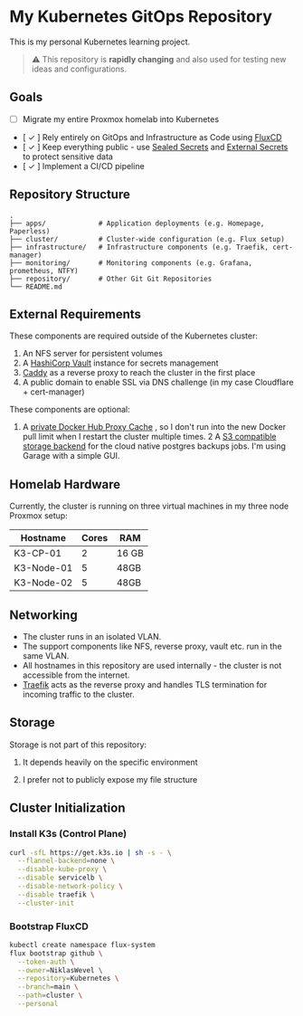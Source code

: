 # My Kubernetes GitOps Repository

This is my personal Kubernetes learning project.

> ⚠️ This repository is **rapidly changing** and also used for testing new ideas and configurations.

## Goals

- [ ] Migrate my entire Proxmox homelab into Kubernetes
- [ ✓ ] Rely entirely on GitOps and Infrastructure as Code using [FluxCD](https://fluxcd.io/)
- [ ✓ ] Keep everything public - use [Sealed Secrets](https://github.com/bitnami-labs/sealed-secrets) and [External Secrets](https://external-secrets.io/) to protect sensitive data
- [ ✓ ] Implement a CI/CD pipeline

## Repository Structure

```text
.
├── apps/             # Application deployments (e.g. Homepage, Paperless)
├── cluster/          # Cluster-wide configuration (e.g. Flux setup)
├── infrastructure/   # Infrastructure components (e.g. Traefik, cert-manager)
├── monitoring/       # Monitoring components (e.g. Grafana, prometheus, NTFY)
├── repository/       # Other Git Git Repositories
└── README.md
```

##  External Requirements

These components are required outside of the Kubernetes cluster:

1. An NFS server for persistent volumes  
2. A [HashiCorp Vault](https://www.vaultproject.io/) instance for secrets management  
3. [Caddy](https://caddyserver.com/) as a reverse proxy to reach the cluster in the first place
4. A public domain to enable SSL via DNS challenge (in my case Cloudflare + cert-manager)

These components are optional:

1. A [private Docker Hub Proxy Cache](https://hub.docker.com/_/registry) ,  so I don't run into the new Docker pull limit when I restart the cluster multiple times.
2  A [S3 compatible storage backend](https://github.com/deuxfleurs-org/garage) for the cloud native postgres backups jobs. I'm using Garage with a simple GUI. 

## Homelab Hardware

Currently, the cluster is running on three virtual machines in my three node Proxmox setup:

| Hostname     | Cores | RAM   |
|--------------|-------|-------|
| K3-CP-01     | 2     | 16 GB |
| K3-Node-01   | 5     | 48GB  |
| K3-Node-02   | 5     | 48GB  |


## Networking

- The cluster runs in an isolated VLAN.
- The support components like NFS, reverse proxy, vault etc. run in the same VLAN.
- All hostnames in this repository are used internally - the cluster is not accessible from the internet.
- [Traefik](https://traefik.io/traefik/) acts as the reverse proxy and handles TLS termination for incoming traffic to the cluster.

## Storage

Storage is not part of this repository:

1. It depends heavily on the specific environment

2. I prefer not to publicly expose my file structure

## Cluster Initialization

### Install K3s (Control Plane)

```bash
curl -sfL https://get.k3s.io | sh -s - \
  --flannel-backend=none \
  --disable-kube-proxy \
  --disable servicelb \
  --disable-network-policy \
  --disable traefik \
  --cluster-init
```

### Bootstrap FluxCD

```bash
kubectl create namespace flux-system
flux bootstrap github \
  --token-auth \
  --owner=NiklasWevel \
  --repository=Kubernetes \
  --branch=main \
  --path=cluster \
  --personal
```

